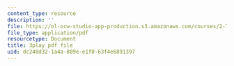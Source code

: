 ```yaml
---
content_type: resource
description: ''
file: https://ol-ocw-studio-app-production.s3.amazonaws.com/courses/2-71-optics-spring-2009/dc248d321a4a889ee1f863f4e6891397_u6GbFCWIH_0.pdf
file_type: application/pdf
resourcetype: Document
title: 3play pdf file
uid: dc248d32-1a4a-889e-e1f8-63f4e6891397
---
```

